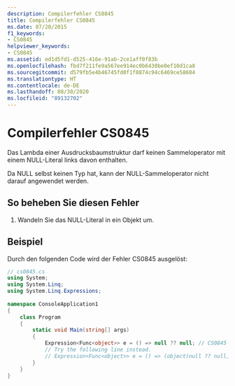 ```yaml
---
description: Compilerfehler CS0845
title: Compilerfehler CS0845
ms.date: 07/20/2015
f1_keywords:
- CS0845
helpviewer_keywords:
- CS0845
ms.assetid: ed1d5fd1-d525-416e-91ab-2ce1aff0f83b
ms.openlocfilehash: fbd7f211fe9a567ee914ec0b6430be0ef10d1ca8
ms.sourcegitcommit: d579fb5e4b46745fd0f1f8874c94c6469ce58604
ms.translationtype: HT
ms.contentlocale: de-DE
ms.lasthandoff: 08/30/2020
ms.locfileid: "89132702"
---
```

# <a name="compiler-error-cs0845"></a>Compilerfehler CS0845
Das Lambda einer Ausdrucksbaumstruktur darf keinen Sammeloperator mit einem NULL-Literal links davon enthalten.  
  
 Da NULL selbst keinen Typ hat, kann der NULL-Sammeloperator nicht darauf angewendet werden.  
  
## <a name="to-correct-this-error"></a>So beheben Sie diesen Fehler  
  
1. Wandeln Sie das NULL-Literal in ein Objekt um.  
  
## <a name="example"></a>Beispiel  
 Durch den folgenden Code wird der Fehler CS0845 ausgelöst:  
  
```csharp  
// cs0845.cs  
using System;  
using System.Linq;  
using System.Linq.Expressions;  
  
namespace ConsoleApplication1  
{  
    class Program  
    {  
        static void Main(string[] args)  
        {  
            Expression<Func<object>> e = () => null ?? null; // CS0845  
            // Try the following line instead.  
            // Expression<Func<object>> e = () => (object)null ?? null;  
        }  
    }  
}  
```
